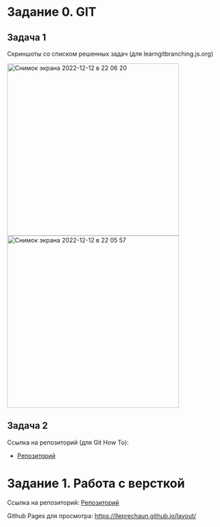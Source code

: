 # Задание 0. GIT
Задача 1
--------------
Скриншоты со списком решенных задач (для learngitbranching.js.org)

<img width="401" alt="Снимок экрана 2022-12-12 в 22 06 20" src="https://user-images.githubusercontent.com/103368567/207160866-05596df0-ea1c-48c7-a66f-0537327ea9f1.png">

<img width="401" alt="Снимок экрана 2022-12-12 в 22 05 57" src="https://user-images.githubusercontent.com/103368567/207160883-466e8118-546b-48a0-a361-9b853e520478.png">

Задача 2
--------------
Ссылка на репозиторий (для Git How To):
- [Репозиторий](https://github.com/lleprechaun/GitHowTo)

# Задание 1. Работа с версткой
Ссылка на репозиторий:
[Репозиторий](https://github.com/lleprechaun/layout)

Github Pages для просмотра:
https://lleprechaun.github.io/layout/
